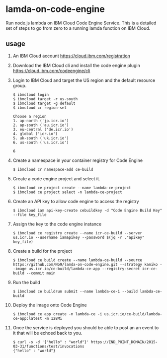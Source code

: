 # lamda-on-code-engine
Run node.js lambda on IBM Cloud Code Engine Service.
This is a detailed set of steps to go from zero to a running lamda function on IBM Cloud.
 

## usage

1.  An IBM Cloud account 
    https://cloud.ibm.com/registration 

2.  Download the IBM Cloud cli and install the code engine plugin
    https://cloud.ibm.com/codeengine/cli 

3.  Login to IBM Cloud and target the US region and the default resource group.
    
    ```
    $ ibmcloud login
    $ ibmcloud target -r us-south
    $ ibmcloud target -g default
    $ ibmcloud cr region-set

    Choose a region
    1. ap-north ('jp.icr.io')
    2. ap-south ('au.icr.io')
    3. eu-central ('de.icr.io')
    4. global ('icr.io')
    5. uk-south ('uk.icr.io')
    6. us-south ('us.icr.io')
    
    6 
    ```

4.  Create a namespace in your container registry for Code Engine
    
    ```
    $ ibmcloud cr namespace-add ce-build
    ```
5.  Create a code engine project and select it.
    
    ```
    $ ibmcloud ce project create --name lambda-ce-project
    $ ibmcloud ce project select -n lambda-ce-project
    ```

6.  Create an API key to allow code engine to access the registry
    
    ```
    $ ibmcloud iam api-key-create cebuildkey -d "Code Engine Build Key" --file key_file
    ```

7.  Assign the key to the code engine instance
    
    ```
    $ ibmcloud ce registry create --name icr-ce-build --server us.icr.io --username iamapikey --password $(jq -r ."apikey" key_file)
    ```

8.  Create a build for the project
    
    ```
    $ ibmcloud ce build create --name lambda-ce-build --source https://github.com/No9/lamda-on-code-engine.git --strategy kaniko --image us.icr.io/ce-build/lambda-ce-app --registry-secret icr-ce-build --commit main
    ```
9.  Run the build

    ```
    $ ibmcloud ce buildrun submit --name lambda-ce-1 --build lambda-ce-build
    ```

10. Deploy the image onto Code Engine
    
    ```
    $ ibmcloud ce app create -n lambda-ce -i us.icr.io/ce-build/lambda-ce-app:latest -m 128Mi 
    ```

11. Once the service is deployed you should be able to post an an event to it that will be echoed back to you.

    ```
    $ curl -s -d '{"hello" : "world"}' https://END_POINT_DOMAIN/2015-03-31/functions/test/invocations
    {"hello" : "world"}
    ```
